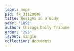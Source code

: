 ```yaml
---
label: nope
pid: fk_31120006
title: Resigns in a Body
year: '1892'
author: Chicago Daily Tribune
order: '295'
layout: single
collection: documents
---
```

